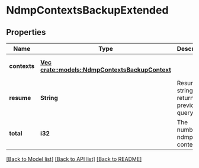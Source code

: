 # NdmpContextsBackupExtended

## Properties
Name | Type | Description | Notes
------------ | ------------- | ------------- | -------------
**contexts** | [**Vec <crate::models::NdmpContextsBackupContext>**](NdmpContextsBackupContext.md) |  | [optional] [default to null]
**resume** | **String** | Resume string returned by previous query. | [optional] [default to null]
**total** | **i32** | The number of ndmp contexts. | [optional] [default to null]

[[Back to Model list]](../README.md#documentation-for-models) [[Back to API list]](../README.md#documentation-for-api-endpoints) [[Back to README]](../README.md)


